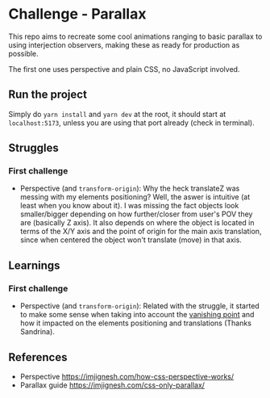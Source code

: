 # Challenge - Parallax

This repo aims to recreate some cool animations ranging to basic parallax to using interjection observers, making these as ready for production as possible.

The first one uses perspective and plain CSS, no JavaScript involved.

## Run the project

Simply do `yarn install` and `yarn dev` at the root, it should start at `localhost:5173`, unless you are using that port already (check in terminal).

## Struggles

### First challenge

- Perspective (and `transform-origin`): Why the heck translateZ was messing with my elements positioning? Well, the aswer is intuitive (at least when you know about it). I was missing the fact objects look smaller/bigger depending on how further/closer from user's POV they are (basically Z axis). It also depends on where the object is located in terms of the X/Y axis and the point of origin for the main axis translation, since when centered the object won't translate (move) in that axis.

## Learnings

### First challenge

- Perspective (and `transform-origin`): Related with the struggle, it started to make some sense when taking into account the [vanishing point](https://www.artistic.photo/blog/the-vanishing-point) and how it impacted on the elements positioning and translations (Thanks Sandrina).

## References

- Perspective https://imjignesh.com/how-css-perspective-works/
- Parallax guide https://imjignesh.com/css-only-parallax/
